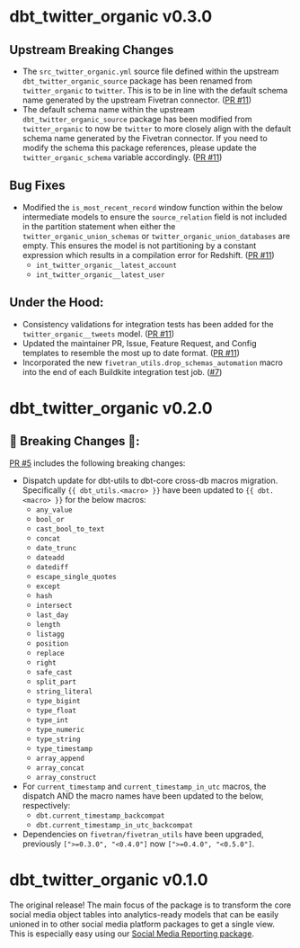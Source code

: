 # dbt_twitter_organic v0.3.0

## Upstream Breaking Changes
- The `src_twitter_organic.yml` source file defined within the upstream `dbt_twitter_organic_source` package has been renamed from `twitter_organic` to `twitter`. This is to be in line with the default schema name generated by the upstream Fivetran connector. ([PR #11](https://github.com/fivetran/dbt_twitter_organic/pull/11))
- The default schema name within the upstream `dbt_twitter_organic_source` package has been modified from `twitter_organic` to now be `twitter` to more closely align with the default schema name generated by the Fivetran connector. If you need to modify the schema this package references, please update the `twitter_organic_schema` variable accordingly. ([PR #11](https://github.com/fivetran/dbt_twitter_organic/pull/11))

## Bug Fixes
- Modified the `is_most_recent_record` window function within the below intermediate models to ensure the `source_relation` field is not included in the partition statement when either the `twitter_organic_union_schemas` or `twitter_organic_union_databases` are empty. This ensures the model is not partitioning by a constant expression which results in a compilation error for Redshift. ([PR #11](https://github.com/fivetran/dbt_twitter_organic/pull/11))
    - `int_twitter_organic__latest_account`
    - `int_twitter_organic__latest_user`

## Under the Hood:
- Consistency validations for integration tests has been added for the `twitter_organic__tweets` model. ([PR #11](https://github.com/fivetran/dbt_twitter_organic/pull/11))
- Updated the maintainer PR, Issue, Feature Request, and Config templates to resemble the most up to date format. ([PR #11](https://github.com/fivetran/dbt_twitter_organic/pull/11))
- Incorporated the new `fivetran_utils.drop_schemas_automation` macro into the end of each Buildkite integration test job. ([#7](https://github.com/fivetran/dbt_twitter_organic/pull/7))

# dbt_twitter_organic v0.2.0

## 🚨 Breaking Changes 🚨:
[PR #5](https://github.com/fivetran/dbt_twitter_organic/pull/5) includes the following breaking changes:
- Dispatch update for dbt-utils to dbt-core cross-db macros migration. Specifically `{{ dbt_utils.<macro> }}` have been updated to `{{ dbt.<macro> }}` for the below macros:
    - `any_value`
    - `bool_or`
    - `cast_bool_to_text`
    - `concat`
    - `date_trunc`
    - `dateadd`
    - `datediff`
    - `escape_single_quotes`
    - `except`
    - `hash`
    - `intersect`
    - `last_day`
    - `length`
    - `listagg`
    - `position`
    - `replace`
    - `right`
    - `safe_cast`
    - `split_part`
    - `string_literal`
    - `type_bigint`
    - `type_float`
    - `type_int`
    - `type_numeric`
    - `type_string`
    - `type_timestamp`
    - `array_append`
    - `array_concat`
    - `array_construct`
- For `current_timestamp` and `current_timestamp_in_utc` macros, the dispatch AND the macro names have been updated to the below, respectively:
    - `dbt.current_timestamp_backcompat`
    - `dbt.current_timestamp_in_utc_backcompat`
- Dependencies on `fivetran/fivetran_utils` have been upgraded, previously `[">=0.3.0", "<0.4.0"]` now `[">=0.4.0", "<0.5.0"]`.

# dbt_twitter_organic v0.1.0

The original release! The main focus of the package is to transform the core social media object tables into analytics-ready models that can be easily unioned in to other social media platform packages to get a single view. This is especially easy using our [Social Media Reporting package](https://github.com/fivetran/dbt_social_media_reporting).